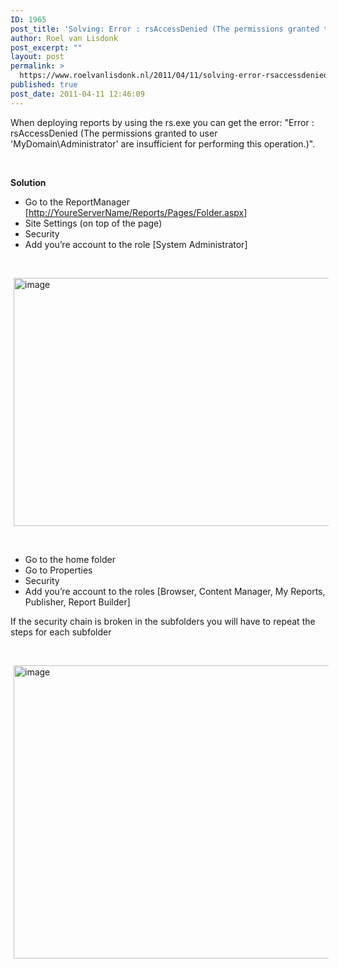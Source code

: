 ```yaml
---
ID: 1965
post_title: 'Solving: Error : rsAccessDenied (The permissions granted to user &#8216;MyDomain\Administrator&#8217; are insufficient for performing this operation.)'
author: Roel van Lisdonk
post_excerpt: ""
layout: post
permalink: >
  https://www.roelvanlisdonk.nl/2011/04/11/solving-error-rsaccessdenied-the-permissions-granted-to-user-mydomainadministrator-are-insufficient-for-performing-this-operation/
published: true
post_date: 2011-04-11 12:46:09
---
```

<p>When deploying reports by using the rs.exe you can get the error: &quot;Error : rsAccessDenied (The permissions granted to user 'MyDomain\Administrator' are insufficient for performing this operation.)&quot;. </p>  <p>&#160;</p>  <p><strong>Solution</strong></p>  <ul>   <li>Go to the ReportManager [<a title="http://ansqlrw205/Reports/Pages/Folder.aspx" href="http://YoureServerName/Reports/Pages/Folder.aspx">http://YoureServerName/Reports/Pages/Folder.aspx</a>] </li>    <li>Site Settings (on top of the page)</li>    <li>Security</li>    <li>Add you’re account to the role [System Administrator]</li> </ul>  <p>&#160;</p>  <p><a href="http://www.roelvanlisdonk.nl/wp-content/uploads/2011/04/image.png"><img style="background-image: none; border-bottom: 0px; border-left: 0px; margin: 0px 5px; padding-left: 0px; padding-right: 0px; display: inline; border-top: 0px; border-right: 0px; padding-top: 0px" title="image" border="0" alt="image" src="http://www.roelvanlisdonk.nl/wp-content/uploads/2011/04/image_thumb.png" width="698" height="397" /></a></p>  <p>&#160;</p>  <ul>   <li>Go to the home folder</li>    <li>Go to Properties</li>    <li>Security</li>    <li>Add you’re account to the roles [Browser, Content Manager, My Reports, Publisher, Report Builder]</li> </ul>  <p>If the security chain is broken in the subfolders you will have to repeat the steps for each subfolder</p>  <p>&#160;</p>  <p><a href="http://www.roelvanlisdonk.nl/wp-content/uploads/2011/04/image1.png"><img style="background-image: none; border-bottom: 0px; border-left: 0px; margin: 0px 5px; padding-left: 0px; padding-right: 0px; display: inline; border-top: 0px; border-right: 0px; padding-top: 0px" title="image" border="0" alt="image" src="http://www.roelvanlisdonk.nl/wp-content/uploads/2011/04/image_thumb1.png" width="680" height="469" /></a></p>